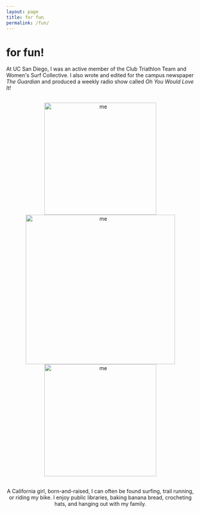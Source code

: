 ```yaml
---
layout: page
title: for fun
permalink: /fun/
---
```

# for fun!

At UC San Diego, I was an active member of the Club Triathlon Team and Women's Surf Collective. I also wrote and edited for the campus newspaper *The Guardian* and produced a weekly radio show called *Oh You Would Love It!*

<br>

<div style="text-align: center;">

  <img src="ellaksay2.github.io/assets/images/surf.jpeg" alt="me" width="300">
  <img src="ellaksay2.github.io/assets/images/radio.jpeg" alt="me" width="400">
  <img src="ellaksay2.github.io/assets/images/bike2.JPG" alt="me" width="300">
<div>

<br>

A California girl, born-and-raised, I can often be found surfing, trail running, or riding my bike. I enjoy public libraries, baking banana bread, crocheting hats, and hanging out with my family.
